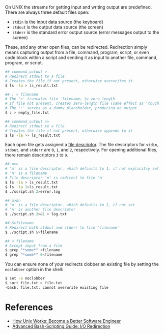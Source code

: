 On UNIX the streams for getting input and writing output are predefined. There are always three default files open:
- `stdin` is the input data source (the keyboard)
- `stdout` is the output data source (the screen)
- `stderr` is the standard error output source (error messages output to the screen)

These, and any other open files, can be redirected. Redirection simply means capturing output from a file, command, program, script, or even code block within a script and sending it as input to another file, command, program, or script.

```bash
## command_output >
# Redirect stdout to a file
# Creates the file if not present, otherwise overwrites it.
$ ls -la > ls_result.txt

## : > filename
# The '>' truncates file 'filename; to zero length
# If file not present, creates zero-length file (same effect as 'touch')
# The ':' serves as a dummy placeholder, producing no output
$ : > empty_file.txt

## command_output >>
# Redirect stdout to a file
# Creates the file if not present, otherwise appends to it
$ ls -la >> ls_result.txt
```

Each open file gets assigned a [file descriptor](/Linux/Overview/file-descriptor.md). The file descriptors for `stdin`, `stdout`, and `stderr` are `0`, `1`, and `2`, respectively. For opening additional files, there remain descriptors `3` to `9`.

```bash
## m>n
# 'm' is a file descriptor, which defaults to 1, if not explicitly set
# 'n' is a filename
# File descriptor 'm' is redirect to file 'n'
$ ls -la > ls_result.txt
$ ls -la 1>ls_result.txt
$ ./script.sh 2>error.log

## m>&n
# 'm' is a file descriptor, which defaults to 1, if not set
# 'n' is another file descriptor
$ ./script.sh 2>&1 > log.txt

## &>filename
# Redirect both stdout and stderr to file 'filename'
$ ./script.sh &>filename

## < filename
# Accept input from a file
$ grep "*some*" <filename
$ grep "*some*" 0<filename
```

You can ensure none of your redirects clobber an existing file by setting the `noclobber` option in the shell:

```bash
$ set -o noclobber
$ sort file.txt > file.txt
-bash: file.txt: cannot overwrite existing file
```

# References

- [How Unix Works: Become a Better Software Engineer](https://neilkakkar.com/unix.html)
- [Advanced Bash-Scripting Guide: I/O Redirection](https://tldp.org/LDP/abs/html/io-redirection.html)